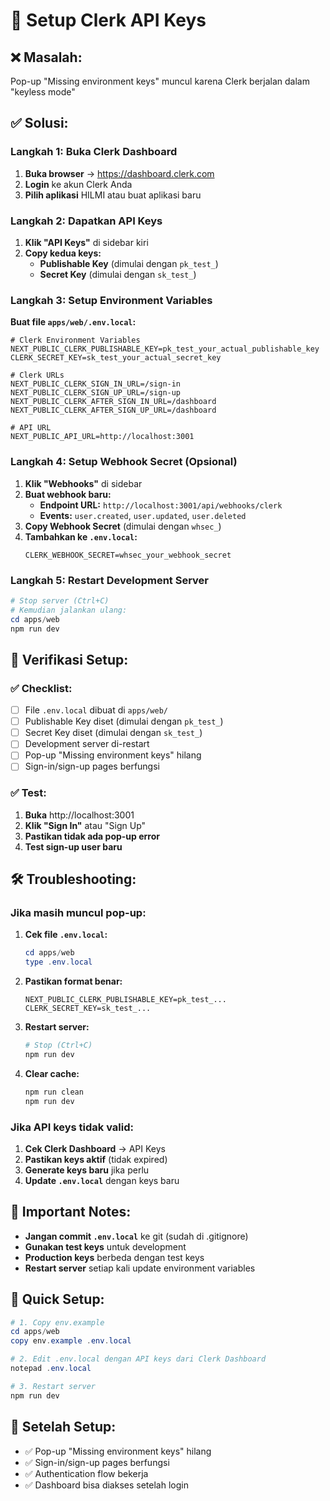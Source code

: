 # 🔑 Setup Clerk API Keys

## ❌ **Masalah:**
Pop-up "Missing environment keys" muncul karena Clerk berjalan dalam "keyless mode"

## ✅ **Solusi:**

### **Langkah 1: Buka Clerk Dashboard**

1. **Buka browser** → https://dashboard.clerk.com
2. **Login** ke akun Clerk Anda
3. **Pilih aplikasi** HILMI atau buat aplikasi baru

### **Langkah 2: Dapatkan API Keys**

1. **Klik "API Keys"** di sidebar kiri
2. **Copy kedua keys:**
   - **Publishable Key** (dimulai dengan `pk_test_`)
   - **Secret Key** (dimulai dengan `sk_test_`)

### **Langkah 3: Setup Environment Variables**

**Buat file `apps/web/.env.local`:**

```env
# Clerk Environment Variables
NEXT_PUBLIC_CLERK_PUBLISHABLE_KEY=pk_test_your_actual_publishable_key
CLERK_SECRET_KEY=sk_test_your_actual_secret_key

# Clerk URLs
NEXT_PUBLIC_CLERK_SIGN_IN_URL=/sign-in
NEXT_PUBLIC_CLERK_SIGN_UP_URL=/sign-up
NEXT_PUBLIC_CLERK_AFTER_SIGN_IN_URL=/dashboard
NEXT_PUBLIC_CLERK_AFTER_SIGN_UP_URL=/dashboard

# API URL
NEXT_PUBLIC_API_URL=http://localhost:3001
```

### **Langkah 4: Setup Webhook Secret (Opsional)**

1. **Klik "Webhooks"** di sidebar
2. **Buat webhook baru:**
   - **Endpoint URL:** `http://localhost:3001/api/webhooks/clerk`
   - **Events:** `user.created`, `user.updated`, `user.deleted`
3. **Copy Webhook Secret** (dimulai dengan `whsec_`)
4. **Tambahkan ke `.env.local`:**
   ```env
   CLERK_WEBHOOK_SECRET=whsec_your_webhook_secret
   ```

### **Langkah 5: Restart Development Server**

```powershell
# Stop server (Ctrl+C)
# Kemudian jalankan ulang:
cd apps/web
npm run dev
```

## 🎯 **Verifikasi Setup:**

### **✅ Checklist:**
- [ ] File `.env.local` dibuat di `apps/web/`
- [ ] Publishable Key diset (dimulai dengan `pk_test_`)
- [ ] Secret Key diset (dimulai dengan `sk_test_`)
- [ ] Development server di-restart
- [ ] Pop-up "Missing environment keys" hilang
- [ ] Sign-in/sign-up pages berfungsi

### **✅ Test:**
1. **Buka** http://localhost:3001
2. **Klik "Sign In"** atau "Sign Up"
3. **Pastikan tidak ada pop-up error**
4. **Test sign-up user baru**

## 🛠️ **Troubleshooting:**

### **Jika masih muncul pop-up:**

1. **Cek file `.env.local`:**
   ```powershell
   cd apps/web
   type .env.local
   ```

2. **Pastikan format benar:**
   ```env
   NEXT_PUBLIC_CLERK_PUBLISHABLE_KEY=pk_test_...
   CLERK_SECRET_KEY=sk_test_...
   ```

3. **Restart server:**
   ```powershell
   # Stop (Ctrl+C)
   npm run dev
   ```

4. **Clear cache:**
   ```powershell
   npm run clean
   npm run dev
   ```

### **Jika API keys tidak valid:**

1. **Cek Clerk Dashboard** → API Keys
2. **Pastikan keys aktif** (tidak expired)
3. **Generate keys baru** jika perlu
4. **Update `.env.local`** dengan keys baru

## 📝 **Important Notes:**

- **Jangan commit `.env.local`** ke git (sudah di .gitignore)
- **Gunakan test keys** untuk development
- **Production keys** berbeda dengan test keys
- **Restart server** setiap kali update environment variables

## 🔄 **Quick Setup:**

```powershell
# 1. Copy env.example
cd apps/web
copy env.example .env.local

# 2. Edit .env.local dengan API keys dari Clerk Dashboard
notepad .env.local

# 3. Restart server
npm run dev
```

## 🎉 **Setelah Setup:**

- ✅ Pop-up "Missing environment keys" hilang
- ✅ Sign-in/sign-up pages berfungsi
- ✅ Authentication flow bekerja
- ✅ Dashboard bisa diakses setelah login 